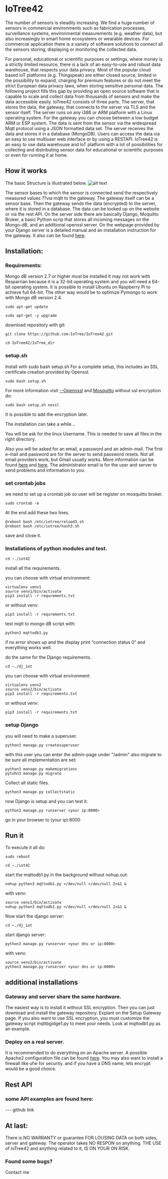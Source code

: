 # IoTree42 
The number of sensors is steadily increasing. We find a huge number of sensors in commercial environments such as fabrication processes, surveillance systems, environmental measurements (e.g. weather data), but also increasingly in smart home ecosystems or wearable devices. For commercial application there is a variety of software solutions to connect all the sensors storing, displaying or monitoring the collected data. 

For personal, educational or scientific purposes or settings, where money is a strictly limited resource, there is a lack of an easy-to-use and robust data warehouse, that respects your data privacy. Most of the popular cloud based IoT platforms (e.g. Thingspeak) are either closed source, limited in the possibility to expand, charging for premium features or do not meet the strict European data privacy laws, when storing sensitive personal data. 
The following project fills this gap by providing an open source software that is capable to scale and collect data from thousands of sensors and make the data accessible easily.
IoTree42 consists of three parts. The server, that stores the data, the gateway, that connects to the server via TLS and the sensor itself. The server runs on any i386 or ARM platform with a Linux operating system. For the gateway you can choose between a low budget ARM or ESP system. The data is sent from the sensor via the widespread Mqtt protocol using a JSON formatted data set. The server receives the data and stores it in a database (MongoDB). Users can access the data via an easy to use multiuser web interface or by using a RESTAPI. 
IoTree42 is an easy to use data warehouse and IoT platform with a lot of possibilities for collecting and distributing sensor data for educational or scientific purposes or even for running it at home.

## How it works
The basic Structure is illustrated below.
![alt text](https://github.com/IoTree/IoTree42/blob/master/.gitignore/in_a_nutshell.png)

The sensor bases to which the sensor is connected send the respectively measured values ??via mqtt to the gateway.
The gateway itself can be a sensor base.
Then the gateway sends the data (encrypted) to the server, where it is stored in a database.
The data can be looked up on the website or via the rest API.
On the server side there are basically Django, Moquitto Broker, a basic Python scrip that stores all incoming messages on the Mongo-dB, and an additional openssl server.
On the webpage provided by your Django server is a detailed manual and an installation instruction for the gateway. It also can be found [here](https://github.com/IoTree/IoTree42/blob/master/IoTree_dir/home_user/README.md).

## Installation:
### Requirements: 
Mongo dB version 2.7 or higher must be installed
It may not work with Resparrian because it is a 32-bit operating system and you will need a 64-bit operating system.
It is possible to install Ubuntu on Raspberry Pi to achieve full 64-bit.
The other way would be to optimize Pymongo to work with Mongo dB version 2.4.

```
sudo apt-get update 
```
```
sudo apt-get -y upgrade
```

download repository with git:
```
git clone https://github.com:IoTree/IoTree42.git
```
```
cd IoTree42/IoTree_dir 
```

### setup.sh
Install with sudo bash setup.sh
For a complete setup, this includes an SSL certificate creation provided by Openssl.
```
sudo bash setup.sh
```
For more information visit [--Opennssl](https://www.openssl.org/) and [Mosquitto](https://mosquitto.org/man/mosquitto-tls-7.html)
without ssl encryption do:
```
sudo bash setup.sh nossl
```
It is possible to add the encryption later.

The installation can take a while...

You will be ask for the linux Username. This is needed to save all files in the right directory.

Also you will be asked for an email, a password and an admin-mail.
  The first e-mail and password are for the server to send password resets.
  Not all email providers work, but Gmail usually works. More information can be found [here](https://www.dev2qa.com/how-do-i-enable-less-secure-apps-on-gmail/) and [here](https://support.google.com/a/answer/176600?hl=en).
  The administrator email is for the user and server to send problems and information to you.

### set crontab jobs
we need to set up a crontab job so user will be register on mosquitto broker.
```
sudo crontab -e
```
At the end add these two lines.
```
@reboot bash /etc/iotree/reload3.sh
@reboot bash /etc/iotree/hash3.sh
```
save and close it.

### Installations of python modules and test.
```
cd ~./iot42 
```
install all the requirements.

you can choose with virtual environment:
```
virtualenv venv1
source venv1/bin/activate
pip3 install -r requrements.txt
```
or without venv:
```
pip3 install -r requrements.txt
```

test mqtt to mongo dB script with:
```
python3 mqttodb1.py
```
if no error shows up and the display print “connection status 0” and everything works well.

do the same for the Django requirements.
```
cd ~./dj_iot
```
you can choose with virtual environment:
```
virtualenv venv2
source venv2/bin/activate
pip3 install -r requirements.txt
```
or without venv:
```
pip3 install -r requirements.txt
```

### setup Django
you will need to make a superuser.
```
python3 manage.py createsuperuser
```
with this user you can enter the admin-page under "<your site name or ip>/admin"
also migrate to be sure all implementation are set:
```
python3 manage.py makemigrations
pytohn3 manage.py migrate
```
Collect all static files.
```
python3 manage.py collectstatic
```

now Django is setup and you can test it.
```
python3 manage.py runserver <your ip:8000>
```
go in your browser to (your ip):8000

## Run it
To execute it all do:
```
sudo reboot
```
```
cd ~./iot42
```
start the mqttodb1.py in the background without nohup.out:
```
nohup python3 mqttodb1.py </dev/null >/dev/null 2>&1 &
```
with venv:
```
source venv1/bin/activate
nohup python3 mqttodb1.py </dev/null >/dev/null 2>&1 &
```
Now start the django server:
```
cd ~./dj_iot
```
start django server:
```
python3 manage.py runserver <your dns or ip:8000>
```
with venv:
```
source venv2/bin/activate
python3 manage.py runserver <your dns or ip:8000>
```

## additional installations
### Gateway and server share the same hardware.
The easiest way is to install it without SSL encryption.
Then you can just download and install the gateway repository. Explant on the Setup Gateway page.
If you also want to use SSL encryption, you must customize the gateway script mqttbgidge1.py to meet your needs.
Look at mqttodb1.py as an example.

### Deploy on a real server.
It is recommended to do everything on an Apache server.
A possible Apache2 configuration file can be found [here](https://github.com/IoTree/IoTree42/blob/master/apache_config_example).
You may also want to install a firewall like ufw for security.
and if you have a DNS name, lets encrypt would be a good choice.

## Rest API
### some API examples are found here:
--- github link


## At last:

There is NO WARRANTY or guarantee FOR LOUSING DATA on both sides, server and gateway.
The operator takes NO RESPON on anything. THE USE of IoTree42 and anything related to it, IS ON YOUR ON RISK.


### Found some bugs?
Contact me
